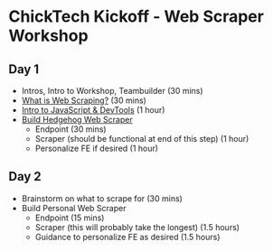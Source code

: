 # ChickTech Kickoff - Web Scraper Workshop

## Day 1
- Intros, Intro to Workshop, Teambuilder (30 mins)
- [What is Web Scraping?](./day_1/what_is_web_scraping.md) (30 mins)
- [Intro to JavaScript & DevTools](./day_1/into_to_js_and_dev_tools.md) (1 hour)
- [Build Hedgehog Web Scraper](./day_1/hedgehog_web_scraper.md)
  * Endpoint (30 mins)
  * Scraper (should be functional at end of this step) (1 hour)
  * Personalize FE if desired (1 hour)

## Day 2
- Brainstorm on what to scrape for (30 mins)
- Build Personal Web Scraper
  * Endpoint (15 mins)
  * Scraper (this will probably take the longest) (1.5 hours)
  * Guidance to personalize FE as desired (1.5 hours)
